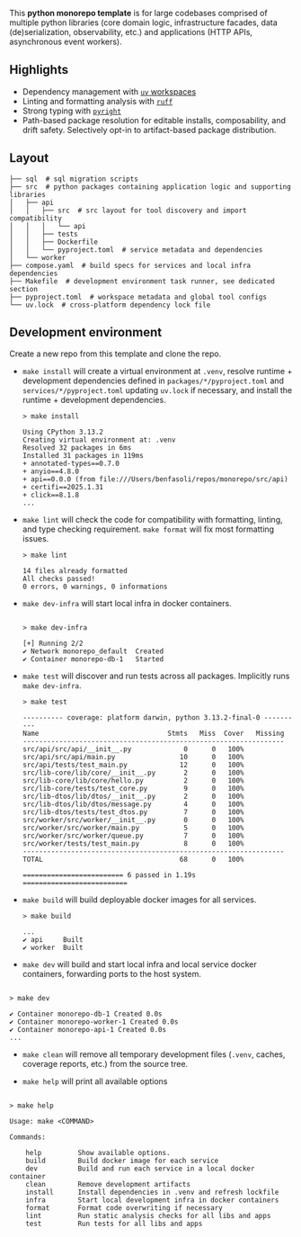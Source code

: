 This **python monorepo template** is for large codebases comprised of multiple python libraries (core domain logic, infrastructure facades, data (de)serialization, observability, etc.) and applications (HTTP APIs, asynchronous event workers).

## Highlights

- Dependency management with [`uv` workspaces](https://docs.astral.sh/uv/concepts/workspaces/)
- Linting and formatting analysis with [`ruff`](https://docs.astral.sh/ruff/)
- Strong typing with [`pyright`](https://microsoft.github.io/pyright/#/)
- Path-based package resolution for editable installs, composability, and drift safety. Selectively opt-in to artifact-based package distribution.

## Layout

```
├── sql  # sql migration scripts
├── src  # python packages containing application logic and supporting libraries
│   ├── api
│   │   ├── src  # src layout for tool discovery and import compatibility
│   │   │   └── api
│   │   ├── tests
│   │   ├── Dockerfile
│   │   └── pyproject.toml  # service metadata and dependencies
│   └── worker
├── compose.yaml  # build specs for services and local infra dependencies
├── Makefile  # development environment task runner, see dedicated section
├── pyproject.toml  # workspace metadata and global tool configs
└── uv.lock  # cross-platform dependency lock file
```

## Development environment

Create a new repo from this template and clone the repo.

- `make install` will create a virtual environment at `.venv`, resolve runtime + development dependencies defined in `packages/*/pyproject.toml` and `services/*/pyproject.toml` updating `uv.lock` if necessary, and install the runtime + development dependencies.

  ```
  > make install

  Using CPython 3.13.2
  Creating virtual environment at: .venv
  Resolved 32 packages in 6ms
  Installed 31 packages in 119ms
  + annotated-types==0.7.0
  + anyio==4.8.0
  + api==0.0.0 (from file:///Users/benfasoli/repos/monorepo/src/api)
  + certifi==2025.1.31
  + click==8.1.8
  ...
  ```

- `make lint` will check the code for compatibility with formatting, linting, and type checking requirement. `make format` will fix most formatting issues.

  ```
  > make lint

  14 files already formatted
  All checks passed!
  0 errors, 0 warnings, 0 informations
  ```

- `make dev-infra` will start local infra in docker containers.

  ```

  > make dev-infra

  [+] Running 2/2
  ✔ Network monorepo_default  Created
  ✔ Container monorepo-db-1   Started
  ```

- `make test` will discover and run tests across all packages. Implicitly runs `make dev-infra`.

  ```
  > make test

  ---------- coverage: platform darwin, python 3.13.2-final-0 ----------
  Name                                Stmts   Miss  Cover   Missing
  -----------------------------------------------------------------
  src/api/src/api/__init__.py             0      0   100%
  src/api/src/api/main.py                10      0   100%
  src/api/tests/test_main.py             12      0   100%
  src/lib-core/lib/core/__init__.py       2      0   100%
  src/lib-core/lib/core/hello.py          2      0   100%
  src/lib-core/tests/test_core.py         9      0   100%
  src/lib-dtos/lib/dtos/__init__.py       2      0   100%
  src/lib-dtos/lib/dtos/message.py        4      0   100%
  src/lib-dtos/tests/test_dtos.py         7      0   100%
  src/worker/src/worker/__init__.py       0      0   100%
  src/worker/src/worker/main.py           5      0   100%
  src/worker/src/worker/queue.py          7      0   100%
  src/worker/tests/test_main.py           8      0   100%
  -----------------------------------------------------------------
  TOTAL                                  68      0   100%

  ========================= 6 passed in 1.19s ==========================
  ```

- `make build` will build deployable docker images for all services.

  ```
  > make build

  ...
  ✔ api     Built
  ✔ worker  Built
  ```

- `make dev` will build and start local infra and local service docker containers, forwarding ports to the host system.

```

> make dev

✔ Container monorepo-db-1 Created 0.0s
✔ Container monorepo-worker-1 Created 0.0s
✔ Container monorepo-api-1 Created 0.0s
...

```

- `make clean` will remove all temporary development files (`.venv`, caches, coverage reports, etc.) from the source tree.

- `make help` will print all available options

```

> make help

Usage: make <COMMAND>

Commands:

    help         Show available options.
    build        Build docker image for each service
    dev          Build and run each service in a local docker container
    clean        Remove development artifacts
    install      Install dependencies in .venv and refresh lockfile
    infra        Start local development infra in docker containers
    format       Format code overwriting if necessary
    lint         Run static analysis checks for all libs and apps
    test         Run tests for all libs and apps

```

```

```
